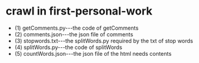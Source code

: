# crawl in first-personal-work
* (1) getComments.py---the code of getComments
* (2) comments.json---the json file of comments
* (3) stopwords.txt---the splitWords.py required by the txt of stop words
* (4) splitWords.py---the code of splitWords
* (5) countWords.json---the json file of the html needs contents
